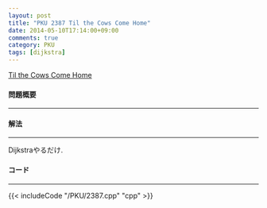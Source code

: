 ```yaml
---
layout: post
title: "PKU 2387 Til the Cows Come Home"
date: 2014-05-10T17:14:00+09:00
comments: true
category: PKU
tags: [dijkstra]
---
```


[Til the Cows Come Home](http://poj.org/problem?id=2387)

#### 問題概要

****

#### 解法

****

Dijkstraやるだけ.

#### コード

****

{{< includeCode "/PKU/2387.cpp" "cpp" >}}

